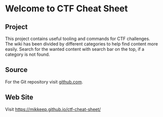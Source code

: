 # Welcome to CTF Cheat Sheet

## Project
This project contains useful tooling and commands for CTF challenges.
<br>
The wiki has been divided by different categories to help find content more easily.
Search for the wanted content with search bar on the top, if a category is not found.

## Source
For the Git repository visit [github.com](https://github.com/Mikkeep/ctf-cheat-sheet).

## Web Site

Visit https://mikkeep.github.io/ctf-cheat-sheet/
